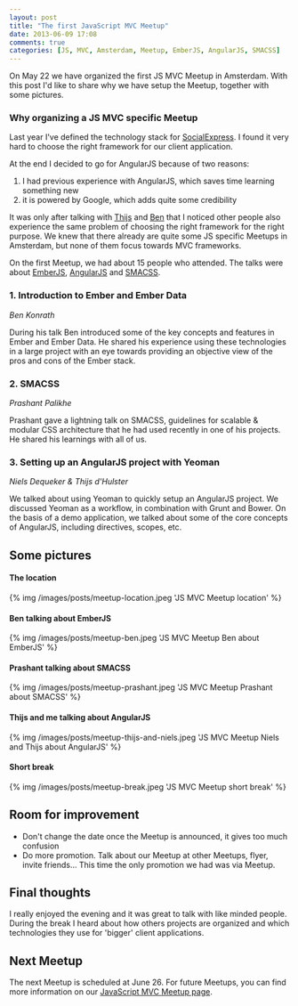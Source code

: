 ```yaml
---
layout: post
title: "The first JavaScript MVC Meetup"
date: 2013-06-09 17:08
comments: true
categories: [JS, MVC, Amsterdam, Meetup, EmberJS, AngularJS, SMACSS]
---
```


On May 22 we have organized the first JS MVC Meetup in Amsterdam. With this post I'd like to share why we have setup the Meetup, together with some pictures.

### Why organizing a JS MVC specific Meetup
Last year I've defined the technology stack for [SocialExpress](http://social-express.com/). I found it very hard to choose the right framework for our client application.

At the end I decided to go for AngularJS because of two reasons:

1. I had previous experience with AngularJS, which saves time learning something new
2. it is powered by Google, which adds quite some credibility

It was only after talking with [Thijs](https://twitter.com/tdhulster) and [Ben](http://www.bagu.org/blog/) that I noticed other people also experience the same problem of choosing the right framework for the right purpose.
We knew that there already are quite some JS specific Meetups in Amsterdam, but none of them  focus towards MVC frameworks.

On the first Meetup, we had about 15 people who attended. The talks were about [EmberJS](http://emberjs.com/), [AngularJS](http://angularjs.org/) and [SMACSS](http://smacss.com/).

### 1. Introduction to Ember and Ember Data 
*Ben Konrath*

During his talk Ben introduced some of the key concepts and features in Ember and Ember Data. He shared his experience using these technologies in a large project with an eye towards providing an objective view of the pros and cons of the Ember stack.

### 2. SMACSS
*Prashant Palikhe*

Prashant gave a lightning talk on SMACSS, guidelines for scalable & modular CSS architecture that he had used recently in one of his projects.
He shared his learnings with all of us.

### 3. Setting up an AngularJS project with Yeoman 
*Niels Dequeker & Thijs d'Hulster*

We talked about using Yeoman to quickly setup an AngularJS project. We discussed Yeoman as a workflow, in combination with Grunt and Bower.
On the basis of a demo application, we talked about some of the core concepts of AngularJS, including directives, scopes, etc.

## Some pictures
#### The location
{% img /images/posts/meetup-location.jpeg 'JS MVC Meetup location' %}

#### Ben talking about EmberJS
{% img /images/posts/meetup-ben.jpeg 'JS MVC Meetup Ben about EmberJS' %}

#### Prashant talking about SMACSS
{% img /images/posts/meetup-prashant.jpeg 'JS MVC Meetup Prashant about SMACSS' %}

#### Thijs and me talking about AngularJS
{% img /images/posts/meetup-thijs-and-niels.jpeg 'JS MVC Meetup Niels and Thijs about AngularJS' %}

#### Short break
{% img /images/posts/meetup-break.jpeg 'JS MVC Meetup short break' %}

## Room for improvement

* Don't change the date once the Meetup is announced, it gives too much confusion
* Do more promotion. Talk about our Meetup at other Meetups, flyer, invite friends… This time the only promotion we had was via Meetup.

## Final thoughts
I really enjoyed the evening and it was great to talk with like minded people. During the break I heard about how others projects are organized and which technologies they use for 'bigger' client applications.

## Next Meetup
The next Meetup is scheduled at June 26. For future Meetups, you can find more information on our [JavaScript MVC Meetup page](http://www.meetup.com/JavaScript-MVC-Meetup-Amsterdam/).
